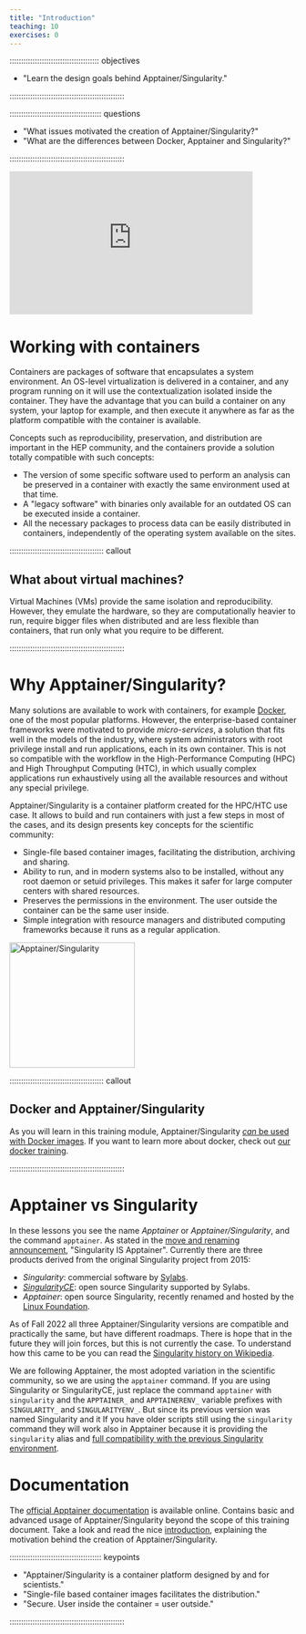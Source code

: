 ```yaml
---
title: "Introduction"
teaching: 10
exercises: 0
---
```


::::::::::::::::::::::::::::::::::::::: objectives

- "Learn the design goals behind Apptainer/Singularity."

::::::::::::::::::::::::::::::::::::::::::::::::::

:::::::::::::::::::::::::::::::::::::::: questions

- "What issues motivated the creation of Apptainer/Singularity?"
- "What are the differences between Docker, Apptainer and Singularity?"

::::::::::::::::::::::::::::::::::::::::::::::::::


<iframe width="427" height="251" src="https://www.youtube.com/embed/v5WbqtRbH6M?list=PLKZ9c4ONm-VkxWW98Gcn9H6WwykMiqtnF" title="Intro to Apptainer/Singularity #1 - Introduction"  frameborder="0" allow="accelerometer; autoplay; encrypted-media; gyroscope; picture-in-picture" allowfullscreen></iframe>

# Working with containers

Containers are packages of software that encapsulates a system environment. An OS-level virtualization is delivered
in a container, and any program running on it will use the contextualization isolated inside the container. They have
the advantage that you can build a container on any system, your laptop for example, and then execute it anywhere
as far as the platform compatible with the container is available.

Concepts such as reproducibility, preservation, and distribution
are important in the HEP community, and the containers provide a solution totally compatible with such concepts:
- The version of some specific software used to perform an analysis can be preserved in a container with exactly the same
environment used at that time.
- A "legacy software" with binaries only available for an outdated OS can be executed inside a container.
- All the necessary packages to process data can be easily distributed in containers, independently of the operating
system available on the sites.

:::::::::::::::::::::::::::::::::::::::::  callout

## What about virtual machines?
Virtual Machines (VMs) provide the same isolation and reproducibility.
However, they emulate the hardware, so they are computationally heavier to run,
require bigger files when distributed and are less flexible than containers, that run only what you require to be different.

::::::::::::::::::::::::::::::::::::::::::::::::::


# Why Apptainer/Singularity?

Many solutions are available to work with containers, for example [Docker](https://www.docker.com/),
one of the most popular platforms. However, the enterprise-based container frameworks were motivated to provide
_micro-services_, a solution that fits well in the models of the industry, where system administrators with root privilege
install and run applications, each in its own container.
This is not so compatible with the workflow in the High-Performance Computing (HPC) and High Throughput Computing (HTC),
in which usually complex applications run exhaustively using all the available resources and without any special privilege.

Apptainer/Singularity is a container platform created for the HPC/HTC use case. It allows to build and run containers with just
a few steps in most of the cases, and its design presents key concepts for the scientific community:
- Single-file based container images, facilitating the distribution, archiving and sharing.
- Ability to run, and in modern systems also to be installed, without any root daemon or setuid privileges. This makes it safer for large computer centers with shared resources.
- Preserves the permissions in the environment. The user outside the container can be the same user inside.
- Simple integration with resource managers and distributed computing frameworks because it runs as a regular application.

 <a href="https://apptainer.org/docs/user/">
<img src="https://apptainer.org/docs/user/main/_static/logo.png" alt="Apptainer/Singularity" width="220">
</a>

:::::::::::::::::::::::::::::::::::::::::  callout

## Docker and Apptainer/Singularity
As you will learn in this training module, Apptainer/Singularity [*can* be used with Docker images](https://apptainer.org/docs/user/main/docker_and_oci.html).
If you want to learn more about docker, check out [our docker training](https://hsf-training.github.io/hsf-training-docker/index.html).

::::::::::::::::::::::::::::::::::::::::::::::::::


# Apptainer vs Singularity
In these lessons you see the name *Apptainer* or *Apptainer/Singularity*, and the command `apptainer`.
As stated in the [move and renaming announcement](https://apptainer.org/news/community-announcement-20211130/), "Singularity IS Apptainer".
Currently there are three products derived from the original Singularity project from 2015:
- *Singularity*: commercial software by [Sylabs](https://sylabs.io/).
- [*SingularityCE*](https://sylabs.io/2022/06/singularityce-is-singularity/): open source Singularity supported by Sylabs.
- *Apptainer*: open source Singularity, recently renamed and hosted by the [Linux Foundation](https://www.linuxfoundation.org/).

As of Fall 2022 all three Apptainer/Singularity versions are compatible and practically the same, but have different roadmaps.
There is hope that in the future they will join forces, but this is not currently the case.
To understand how this came to be you can read the [Singularity history on Wikipedia](https://en.wikipedia.org/wiki/Singularity_%28software%29#History).

We are following Apptainer, the most adopted variation in the scientific community, so we are using the `apptainer` command.
If you are using Singularity or SingularityCE, just replace the command `apptainer` with `singularity` and the
`APPTAINER_` and  `APPTAINERENV_` variable prefixes  with `SINGULARITY_` and  `SINGULARITYENV_`.
 But since its previous version was named Singularity and it
If you have older scripts still using the `singularity` command they will work also in Apptainer because it is providing the `singularity` alias
and [full compatibility with the previous Singularity environment](https://apptainer.org/docs/user/main/singularity_compatibility.html).

# Documentation

The [official Apptainer documentation](https://apptainer.org/docs/) is available online. Contains basic and advanced
usage of Apptainer/Singularity beyond the scope of this training document. Take a look and read the nice
[introduction](https://apptainer.org/docs/user/main/introduction.html), explaining the motivation behind the
creation of Apptainer/Singularity.


:::::::::::::::::::::::::::::::::::::::: keypoints

- "Apptainer/Singularity is a container platform designed by and for scientists."
- "Single-file based container images facilitates the distribution."
- "Secure. User inside the container = user outside."

::::::::::::::::::::::::::::::::::::::::::::::::::

